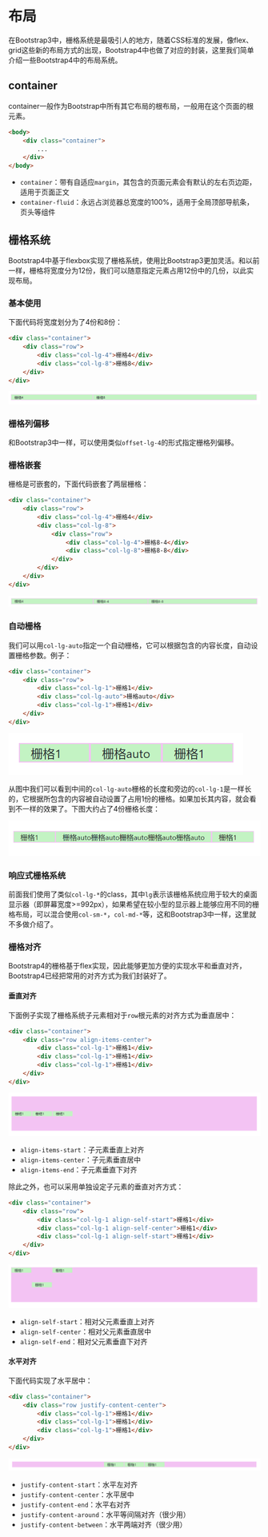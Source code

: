 # 布局

在Bootstrap3中，栅格系统是最吸引人的地方，随着CSS标准的发展，像flex、grid这些新的布局方式的出现，Bootstrap4中也做了对应的封装，这里我们简单介绍一些Bootstrap4中的布局系统。

## container

container一般作为Bootstrap中所有其它布局的根布局，一般用在这个页面的根元素。

```html
<body>
    <div class="container">
        ...
    </div>
</body>
```

* `container`：带有自适应`margin`，其包含的页面元素会有默认的左右页边距，适用于页面正文
* `container-fluid`：永远占浏览器总宽度的100%，适用于全局顶部导航条，页头等组件

## 栅格系统

Bootstrap4中基于flexbox实现了栅格系统，使用比Bootstrap3更加灵活。和以前一样，栅格将宽度分为12份，我们可以随意指定元素占用12份中的几份，以此实现布局。

### 基本使用

下面代码将宽度划分为了4份和8份：

```html
<div class="container">
    <div class="row">
        <div class="col-lg-4">栅格4</div>
        <div class="col-lg-8">栅格8</div>
    </div>
</div>
```

![](res/1.png)

### 栅格列偏移

和Bootstrap3中一样，可以使用类似`offset-lg-4`的形式指定栅格列偏移。

### 栅格嵌套

栅格是可嵌套的，下面代码嵌套了两层栅格：

```html
<div class="container">
    <div class="row">
        <div class="col-lg-4">栅格4</div>
        <div class="col-lg-8">
            <div class="row">
                <div class="col-lg-4">栅格8-4</div>
                <div class="col-lg-8">栅格8-8</div>
            </div>
        </div>
    </div>
</div>
```

![](res/2.png)

### 自动栅格

我们可以用`col-lg-auto`指定一个自动栅格，它可以根据包含的内容长度，自动设置栅格参数。例子：

```html
<div class="container">
    <div class="row">
        <div class="col-lg-1">栅格1</div>
        <div class="col-lg-auto">栅格auto</div>
        <div class="col-lg-1">栅格1</div>
    </div>
</div>
```

![](res/3.png)

从图中我们可以看到中间的`col-lg-auto`栅格的长度和旁边的`col-lg-1`是一样长的，它根据所包含的内容被自动设置了占用1份的栅格。如果加长其内容，就会看到不一样的效果了。下图大约占了4份栅格长度：

![](res/4.png)

### 响应式栅格系统

前面我们使用了类似`col-lg-*`的class，其中`lg`表示该栅格系统应用于较大的桌面显示器（即屏幕宽度>=992px），如果希望在较小型的显示器上能够应用不同的栅格布局，可以混合使用`col-sm-*`，`col-md-*`等，这和Bootstrap3中一样，这里就不多做介绍了。

### 栅格对齐

Bootstrap4的栅格基于flex实现，因此能够更加方便的实现水平和垂直对齐，Bootstrap4已经把常用的对齐方式为我们封装好了。

#### 垂直对齐

下面例子实现了栅格系统子元素相对于`row`根元素的对齐方式为垂直居中：

```html
<div class="container">
    <div class="row align-items-center">
        <div class="col-lg-1">栅格1</div>
        <div class="col-lg-1">栅格1</div>
        <div class="col-lg-1">栅格1</div>
    </div>
</div>
```

![](res/5.png)

* `align-items-start`：子元素垂直上对齐
* `align-items-center`：子元素垂直居中
* `align-items-end`：子元素垂直下对齐

除此之外，也可以采用单独设定子元素的垂直对齐方式：

```html
<div class="container">
    <div class="row">
        <div class="col-lg-1 align-self-start">栅格1</div>
        <div class="col-lg-1 align-self-center">栅格1</div>
        <div class="col-lg-1 align-self-start">栅格1</div>
    </div>
</div>
```

![](res/6.png)

* `align-self-start`：相对父元素垂直上对齐
* `align-self-center`：相对父元素垂直居中
* `align-self-end`：相对父元素垂直下对齐

#### 水平对齐

下面代码实现了水平居中：

```html
<div class="container">
    <div class="row justify-content-center">
        <div class="col-lg-1">栅格1</div>
        <div class="col-lg-1">栅格1</div>
        <div class="col-lg-1">栅格1</div>
    </div>
</div>
```

![](res/7.png)

* `justify-content-start`：水平左对齐
* `justify-content-center`：水平居中
* `justify-content-end`：水平右对齐
* `justify-content-around`：水平等间隔对齐（很少用）
* `justify-content-between`：水平两端对齐（很少用）
